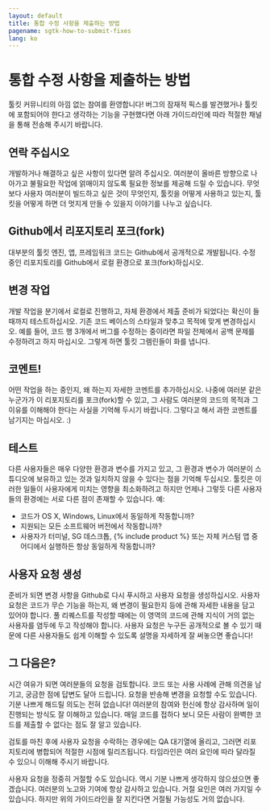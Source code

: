 ```yaml
---
layout: default
title: 통합 수정 사항을 제출하는 방법
pagename: sgtk-how-to-submit-fixes
lang: ko
---
```


# 통합 수정 사항을 제출하는 방법

툴킷 커뮤니티의 아낌 없는 참여를 환영합니다! 버그의 잠재적 픽스를 발견했거나 툴킷에 포함되어야 한다고 생각하는 기능을 구현했다면 아래 가이드라인에 따라 적절한 채널을 통해 전송해 주시기 바랍니다.

## 연락 주십시오

개발하거나 해결하고 싶은 사항이 있다면 알려 주십시오. 여러분이 올바른 방향으로 나아가고 불필요한 작업에 얽매이지 않도록 필요한 정보를 제공해 드릴 수 있습니다. 무엇보다 사용자 여러분이 빌드하고 싶은 것이 무엇인지, 툴킷을 어떻게 사용하고 있는지, 툴킷을 어떻게 하면 더 멋지게 만들 수 있을지 이야기를 나누고 싶습니다.

## Github에서 리포지토리 포크(fork)

대부분의 툴킷 엔진, 앱, 프레임워크 코드는 Github에서 공개적으로 개발됩니다. 수정 중인 리포지토리를 Github에서 로컬 환경으로 포크(fork)하십시오.

## 변경 작업

개발 작업을 분기에서 로컬로 진행하고, 자체 환경에서 제출 준비가 되었다는 확신이 들 때까지 테스트하십시오. 기존 코드 베이스의 스타일과 맞추고 목적에 맞게 변경하십시오. 예를 들어, 코드 행 3개에서 버그를 수정하는 중이라면 파일 전체에서 공백 문제를 수정하려고 하지 마십시오. 그렇게 하면 툴킷 그렘린들이 화를 냅니다.

## 코멘트!

어떤 작업을 하는 중인지, 왜 하는지 자세한 코멘트를 추가하십시오. 나중에 여러분 같은 누군가가 이 리포지토리를 포크(fork)할 수 있고, 그 사람도 여러분의 코드의 목적과 그 이유를 이해해야 한다는 사실을 기억해 두시기 바랍니다. 그렇다고 해서 과한 코멘트를 남기지는 마십시오. :)

## 테스트

다른 사용자들은 매우 다양한 환경과 변수를 가지고 있고, 그 환경과 변수가 여러분이 스튜디오에 보유하고 있는 것과 일치하지 않을 수 있다는 점을 기억해 두십시오. 툴킷은 이러한 일들이 사용자에게 미치는 영향을 최소화하려고 하지만 언제나 그렇듯 다른 사용자들의 환경에는 서로 다른 점이 존재할 수 있습니다. 예:

- 코드가 OS X, Windows, Linux에서 동일하게 작동합니까?
- 지원되는 모든 소프트웨어 버전에서 작동합니까?
- 사용자가 터미널, SG 데스크톱, {% include product %} 또는 자체 커스텀 앱 중 어디에서 실행하든 항상 동일하게 작동합니까?

## 사용자 요청 생성 

준비가 되면 변경 사항을 Github로 다시 푸시하고 사용자 요청을 생성하십시오. 사용자 요청은 코드가 무슨 기능을 하는지, 왜 변경이 필요한지 등에 관해 자세한 내용을 담고 있어야 합니다. 풀 리퀘스트를 작성할 때에는 이 영역의 코드에 관해 지식이 거의 없는 사용자를 염두에 두고 작성해야 합니다. 사용자 요청은 누구든 공개적으로 볼 수 있기 때문에 다른 사용자들도 쉽게 이해할 수 있도록 설명을 자세하게 잘 써놓으면 좋습니다!

## 그 다음은?

시간 여유가 되면 여러분들의 요청을 검토합니다. 코드 또는 사용 사례에 관해 의견을 남기고, 궁금한 점에 답변도 달아 드립니다. 요청을 반송해 변경을 요청할 수도 있습니다. 기분 나쁘게 해드릴 의도는 전혀 없습니다! 여러분의 참여와 헌신에 항상 감사하며 일이 진행되는 방식도 잘 이해하고 있습니다. 매일 코드를 접하다 보니 모든 사람이 완벽한 코드를 제출할 수 없다는 점도 잘 알고 있습니다.

검토를 마친 후에 사용자 요청을 수락하는 경우에는 QA 대기열에 올리고, 그러면 리포지토리에 병합되어 적절한 시점에 릴리즈됩니다. 타임라인은 여러 요인에 따라 달라질 수 있으니 이해해 주시기 바랍니다.

사용자 요청을 정중히 거절할 수도 있습니다. 역시 기분 나쁘게 생각하지 않으셨으면 좋겠습니다. 여러분의 노고와 기여에 항상 감사하고 있습니다. 거절 요인은 여러 가지일 수 있습니다. 하지만 위의 가이드라인을 잘 지킨다면 거절될 가능성도 거의 없습니다.
